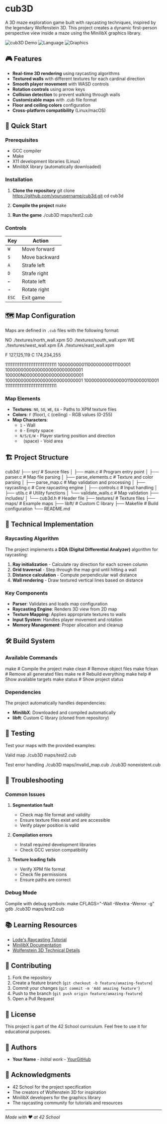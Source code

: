 # cub3D

A 3D maze exploration game built with raycasting techniques, inspired by the legendary Wolfenstein 3D. This project creates a dynamic first-person perspective view inside a maze using the MinilibX graphics library.

![cub3D Demo](https://img.shields.io/badge/42-Project-blue)
![Language](https://img.shields.io/badge/Language-C-brightgreen)
![Graphics](https://img.shields.io/badge/Graphics-MinilibX-orange)

## 🎮 Features

- **Real-time 3D rendering** using raycasting algorithms
- **Textured walls** with different textures for each cardinal direction
- **Smooth player movement** with WASD controls
- **Rotation controls** using arrow keys
- **Collision detection** to prevent walking through walls
- **Customizable maps** with .cub file format
- **Floor and ceiling colors** configuration
- **Cross-platform compatibility** (Linux/macOS)

## 🚀 Quick Start

### Prerequisites

- GCC compiler
- Make
- X11 development libraries (Linux)
- MinilibX library (automatically downloaded)

### Installation

1. **Clone the repository**
git clone https://github.com/yourusername/cub3d.git
cd cub3d

2. **Compile the project**
make

3. **Run the game**
./cub3D maps/test2.cub

### Controls

| Key | Action |
|-----|--------|
| `W` | Move forward |
| `S` | Move backward |
| `A` | Strafe left |
| `D` | Strafe right |
| `←` | Rotate left |
| `→` | Rotate right |
| `ESC` | Exit game |

## 🗺️ Map Configuration

Maps are defined in `.cub` files with the following format:

NO ./textures/north_wall.xpm
SO ./textures/south_wall.xpm
WE ./textures/west_wall.xpm
EA ./textures/east_wall.xpm

F 127,125,119
C 174,234,255

11111111111111111111111111111
10000000001100000000011100001
10000000000000000000000000001
100000N0000000000000000000001
10000000000000000000000000001
10000000000000001100000010001
11111111111111111111111111111


### Map Elements

- **Textures**: `NO`, `SO`, `WE`, `EA` - Paths to XPM texture files
- **Colors**: `F` (floor), `C` (ceiling) - RGB values (0-255)
- **Map Characters**:
  - `1` - Wall
  - `0` - Empty space
  - `N/S/E/W` - Player starting position and direction
  - ` ` (space) - Void area

## 🏗️ Project Structure

cub3d/
├── src/ # Source files
│ ├── main.c # Program entry point
│ ├── parser.c # Map file parsing
│ ├── parse_elements.c # Texture and color parsing
│ ├── parse_map.c # Map validation and processing
│ ├── raycasting.c # Core raycasting engine
│ ├── controls.c # Input handling
│ ├── utils.c # Utility functions
│ └── validate_walls.c # Map validation
├── includes/
│ └── cub3d.h # Header file
├── textures/ # Texture files
├── maps/ # Example maps
├── libft/ # Custom C library
├── Makefile # Build configuration
└── README.md


## 🔧 Technical Implementation

### Raycasting Algorithm

The project implements a **DDA (Digital Differential Analyzer)** algorithm for raycasting:

1. **Ray initialization** - Calculate ray direction for each screen column
2. **Grid traversal** - Step through the map grid until hitting a wall
3. **Distance calculation** - Compute perpendicular wall distance
4. **Wall rendering** - Draw textured vertical lines based on distance

### Key Components

- **Parser**: Validates and loads map configuration
- **Raycasting Engine**: Renders 3D view from 2D map
- **Texture Mapping**: Applies appropriate textures to walls
- **Input System**: Handles player movement and rotation
- **Memory Management**: Proper allocation and cleanup

## 🛠️ Build System

### Available Commands

make # Compile the project
make clean # Remove object files
make fclean # Remove all generated files
make re # Rebuild everything
make help # Show available targets
make status # Show project status


### Dependencies

The project automatically handles dependencies:
- **MinilibX**: Downloaded and compiled automatically
- **libft**: Custom C library (cloned from repository)

## 🧪 Testing

Test your maps with the provided examples:

Valid map
./cub3D maps/test2.cub

Test error handling
./cub3D maps/invalid_map.cub
./cub3D nonexistent.cub


## 🐛 Troubleshooting

### Common Issues

1. **Segmentation fault**
   - Check map file format and validity
   - Ensure texture files exist and are accessible
   - Verify player position is valid

2. **Compilation errors**
   - Install required development libraries
   - Check GCC version compatibility

3. **Texture loading fails**
   - Verify XPM file format
   - Check file permissions
   - Ensure paths are correct

### Debug Mode

Compile with debug symbols:
make CFLAGS="-Wall -Wextra -Werror -g"
gdb ./cub3D maps/test2.cub


## 📚 Learning Resources

- [Lode's Raycasting Tutorial](https://lodev.org/cgtutor/raycasting.html)
- [MinilibX Documentation](https://harm-smits.github.io/42docs/libs/minilibx)
- [Wolfenstein 3D Technical Details](https://en.wikipedia.org/wiki/Wolfenstein_3D)

## 🤝 Contributing

1. Fork the repository
2. Create a feature branch (`git checkout -b feature/amazing-feature`)
3. Commit your changes (`git commit -m 'Add amazing feature'`)
4. Push to the branch (`git push origin feature/amazing-feature`)
5. Open a Pull Request

## 📄 License

This project is part of the 42 School curriculum. Feel free to use it for educational purposes.

## 👥 Authors

- **Your Name** - *Initial work* - [YourGitHub](https://github.com/yourusername)

## 🙏 Acknowledgments

- 42 School for the project specification
- The creators of Wolfenstein 3D for inspiration
- MinilibX developers for the graphics library
- The raycasting community for tutorials and resources

---

*Made with ❤️ at 42 School*

